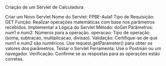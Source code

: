 Criação de um Servlet de Calculadora

Criar um Novo Servlet
Nome do Servlet: FPBE-Aula1
Tipo de Requisição: GET
Função: Realizar operações matemáticas com base nos parâmetros recebidos.
Implementar a Lógica do Servlet
Método: doGet
Parâmetros:
num1 e num2: Números para a operação.
operacao: Tipo de operação (soma, subtracao, multiplicacao, divisao).
Validação:
Certifique-se de que num1 e num2 são numéricos.
Use request.getParameter() para obter os valores dos parâmetros.
Testar o Servlet
Ferramenta: Use o Postman ou um navegador.
Verificação: Confirme se as respostas para as operações estão corretas.
